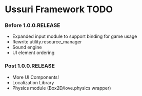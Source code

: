 # Ussuri Framework **TODO**

>
### Before 1.0.0.RELEASE
- Expanded input module to support binding for game usage
- Rewrite utility.resource_manager
- Sound engine
- UI element ordering

>
### Post 1.0.0.RELEASE
- More UI Components!
- Localization Library
- Physics module (Box2D/love.physics wrapper)